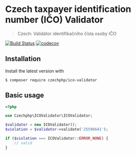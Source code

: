 # Czech taxpayer identification number (IČO) Validator

> Czech: Validátor identifikačního čísla osoby IČO

[![Build Status](https://travis-ci.com/czechphp/ico-validator.svg?branch=master)](https://travis-ci.com/czechphp/ico-validator)
[![codecov](https://codecov.io/gh/czechphp/ico-validator/branch/master/graph/badge.svg)](https://codecov.io/gh/czechphp/ico-validator)

## Installation

Install the latest version with

```
$ composer require czechphp/ico-validator
```

## Basic usage

```php
<?php

use Czechphp\ICOValidator\ICOValidator;

$validator = new ICOValidator();
$violation = $validator->validate('25596641');

if ($violation === ICOValidator::ERROR_NONE) {
    // valid
}

```
